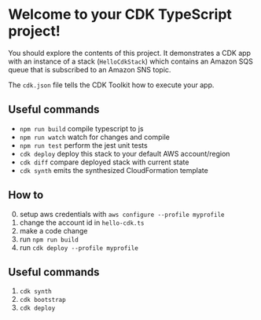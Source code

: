 # Welcome to your CDK TypeScript project!

You should explore the contents of this project. It demonstrates a CDK app with an instance of a stack (`HelloCdkStack`)
which contains an Amazon SQS queue that is subscribed to an Amazon SNS topic.

The `cdk.json` file tells the CDK Toolkit how to execute your app.

## Useful commands

 * `npm run build`   compile typescript to js
 * `npm run watch`   watch for changes and compile
 * `npm run test`    perform the jest unit tests
 * `cdk deploy`      deploy this stack to your default AWS account/region
 * `cdk diff`        compare deployed stack with current state
 * `cdk synth`       emits the synthesized CloudFormation template


## How to
0. setup aws credentials with `aws configure --profile myprofile`
1. change the account id in `hello-cdk.ts`
2. make a code change
3. run `npm run build`
4. run `cdk deploy --profile myprofile`

## Useful commands
1. `cdk synth`
2. `cdk bootstrap`
3. `cdk deploy`
